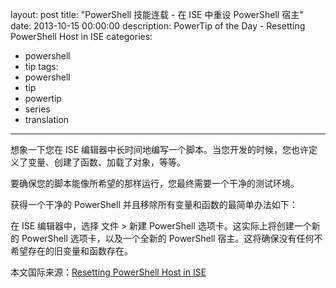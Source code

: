 ﻿layout: post
title: "PowerShell 技能连载 - 在 ISE 中重设 PowerShell 宿主"
date: 2013-10-15 00:00:00
description: PowerTip of the Day - Resetting PowerShell Host in ISE
categories:
- powershell
- tip
tags:
- powershell
- tip
- powertip
- series
- translation
---
想象一下您在 ISE 编辑器中长时间地编写一个脚本。当您开发的时候，您也许定义了变量、创建了函数、加载了对象，等等。

要确保您的脚本能像所希望的那样运行，您最终需要一个干净的测试环境。

获得一个干净的 PowerShell 并且移除所有变量和函数的最简单办法如下：

在 ISE 编辑器中，选择 文件 > 新建 PowerShell 选项卡。这实际上将创建一个新的 PowerShell 选项卡，以及一个全新的 PowerShell 宿主。这将确保没有任何不希望存在的旧变量和函数存在。
<!--more-->

本文国际来源：[Resetting PowerShell Host in ISE](http://powershell.com/cs/blogs/tips/archive/2013/10/15/resetting-powershell-host-in-ise.aspx)
